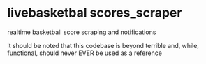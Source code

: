 # livebasketbal scores_scraper
realtime basketball score scraping and notifications

it should be noted that this codebase is beyond terrible and, while, functional, should never EVER be used as a reference
